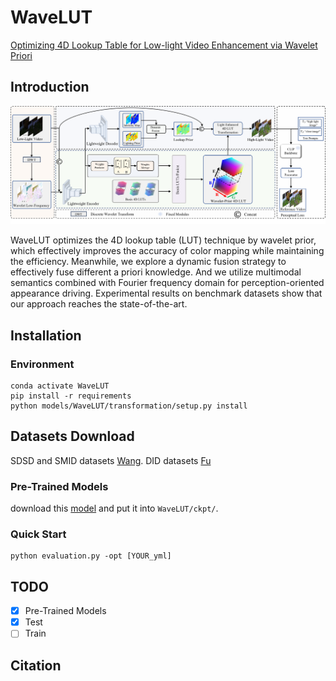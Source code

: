 # WaveLUT
[Optimizing 4D Lookup Table for Low-light Video Enhancement via Wavelet Priori]()

## Introduction
<p align="center">
  <img src="frame.png" />
</p>

WaveLUT optimizes the 4D lookup table (LUT) technique by wavelet prior, which effectively improves the accuracy of color mapping while maintaining the efficiency. Meanwhile, we explore a dynamic fusion strategy to effectively fuse different a priori knowledge. And we utilize multimodal semantics combined with Fourier frequency domain for perception-oriented appearance driving. Experimental results on benchmark datasets show that our approach reaches the state-of-the-art.
## Installation
### Environment
```
conda activate WaveLUT
pip install -r requirements
python models/WaveLUT/transformation/setup.py install
```
## Datasets Download
SDSD and SMID datasets [Wang](https://github.com/dvlab-research/SDSD). DID datasets [Fu](https://github.com/ciki000/DID)

### Pre-Trained Models
download this [model]() and put it into `WaveLUT/ckpt/`.

### Quick Start


```
python evaluation.py -opt [YOUR_yml]
```

## TODO
- [x] Pre-Trained Models
- [x] Test
- [ ] Train
## Citation
```

```
